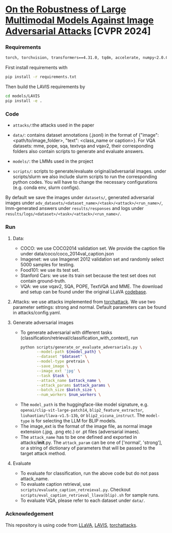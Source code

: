 

# [**On the Robustness of Large Multimodal Models Against Image Adversarial Attacks**](https://arxiv.org/pdf/2312.03777)  [CVPR 2024]

### Requirements

```bash
torch, torchvision, transformers==4.31.0, tqdm, accelerate, numpy<2.0.0
```

First install requirements with 

```bash
pip install -r requirements.txt
```

Then build the LAVIS requirements by

```bash
cd models/LAVIS
pip install -e .
```


### Code

- ```attacks/```:the attacks used in the paper

- ```data/```: contains dataset annotations (.jsonl) in the format of {"image": <path/to/image_folder>, "text": <class_name or caption>}. For VQA datasets: mme, pope, sqa, textvqa and vqav2, their corresponding folders also contain scripts to generate and evaluate answers.

- ```models/```: the LMMs used in the project

- ```scripts/```: scripts to generate/evaluate original/adversarial images. under scripts/slurm we also include slurm scripts to run the corresponding python codes. You will have to change the necessary configurations (e.g. conda env, slurm configs).

By default we save the images under ```datasets/```, generated adversarial images under ```adv_datasets/<dataset_name>/<task>/<attack>/<run_name>/```, lmm-generated answers under ```results/responses``` and logs under ```results/logs/<dataset>/<task>/<attack>/<run_name>/```.

### Run

1. Data:
   - COCO: we use COCO2014 validation set. We provide the caption file under data/coco/coco_2014val_caption.json
   - Imagenet: we use Imagenet 2012 validation set and randomly select 5000 samples for testing.
   - Food101: we use its test set.
   - Stanford Cars: we use its train set because the test set does not contain ground-truth.
   - VQA: we use vqav2, SQA, POPE, TextVQA and MME. The download and setup can be found under the original LLaVA [codebase](https://github.com/haotian-liu/LLaVA/blob/main/docs/Evaluation.md).
3. Attacks: we use attacks implemented from [torchattack](https://github.com/Harry24k/adversarial-attacks-pytorch). We use two parameter settings: strong and normal. Default parameters can be found in attacks/config.yaml.
4. Generate adversarial images
   - To generate adversarial with different tasks (classification/retrieval/classification_with_context), run
     ```bash
     python scripts/generate_or_evaluate_adversarials.py \
            --model-path ${model_path} \
            --dataset "$dataset" \
            --model-type pretrain \
            --save_image \
            --image_ext 'jpg' \
            --task $task \
            --attack_name $attack_name \
            --attack_params $attack_params \
            --batch_size $batch_size \
            --num_workers $num_workers \
     ```
   - The ```model_path``` is the huggingface-like model signature, e.g. ```openai/clip-vit-large-patch14```,  ```blip2_feature_extractor```, ```liuhaotian/llava-v1.5-13b```, or ```blip2_vicuna_instruct```. The ```model-type``` is for selecting the LLM for BLIP models.
   - The image_ext is the format of the image file, as normal image extension (.jpg, .png etc.) or .pt files (adversarial imaes).
   - The ```attack_name``` has to be one defined and exported in attacks/__init__.py. The ```attack_param``` can be one of ['normal', 'strong'], or a string of dictionary of parameters that will be passed to the target attack method.

6. Evaluate
   - To evaluate for classification, run the above code but do not pass attack_name.
   - To evaluate caption retrieval, use ```scripts/evaluate_caption_retreieval.py```. Checkout ```scripts/eval_caption_retrieval_llava(blip).sh``` for sample runs.
   - To evaluate VQA, please refer to each dataset under ```data/```.

### Acknowledgement

This repository is using code from [LLaVA](https://github.com/haotian-liu/LLaVA), [LAVIS](https://github.com/salesforce/LAVIS),  [torchattacks](https://github.com/Harry24k/adversarial-attacks-pytorch).
